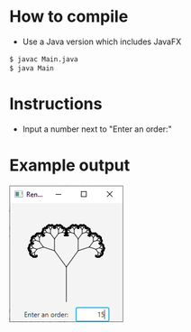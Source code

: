 # How to compile

- Use a Java version which includes JavaFX

```
$ javac Main.java
$ java Main
```

# Instructions

- Input a number next to "Enter an order:"

# Example output

![Example program output](https://github.com/v1ckm/school/raw/main/Output_1.PNG)
